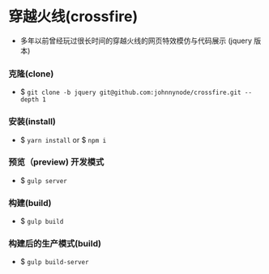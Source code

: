 # 穿越火线(crossfire)

- 多年以前曾经玩过很长时间的穿越火线的网页特效模仿与代码展示 (jquery 版本)

### 克隆(clone)

- $ `git clone -b jquery git@github.com:johnnynode/crossfire.git --depth 1`

### 安装(install)

- $ `yarn install` or $ `npm i`

### 预览（preview) 开发模式

- $ `gulp server`

### 构建(build)

- $ `gulp build`

### 构建后的生产模式(build)

- $ `gulp build-server`
